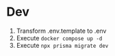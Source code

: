 

# Dev

1. Transform .env.template to .env
2. Execute ``` docker compose up -d ```
3. Execute ``` npx prisma migrate dev ```